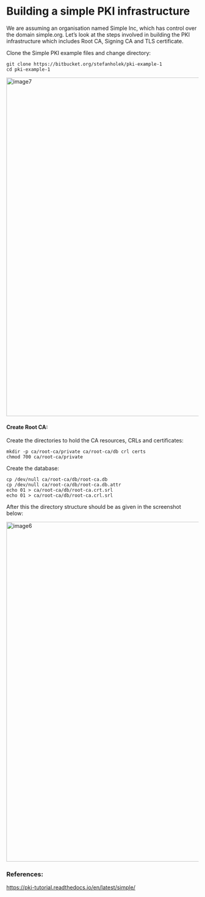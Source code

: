 # Building a simple PKI infrastructure
We are assuming an organisation named Simple Inc, which has control over the domain simple.org. Let’s look at the steps involved in building the PKI infrastructure which includes Root CA, Signing CA and TLS certificate.

Clone the Simple PKI example files and change directory:

```
git clone https://bitbucket.org/stefanholek/pki-example-1
cd pki-example-1
```
<img width="888" alt="image7" src="https://user-images.githubusercontent.com/6368257/101059490-561c1b00-35b4-11eb-8aab-352f0a0444d3.png">

#### Create Root CA:

Create the directories to hold the CA resources, CRLs and certificates:

```
mkdir -p ca/root-ca/private ca/root-ca/db crl certs
chmod 700 ca/root-ca/private
```

Create the database:

```
cp /dev/null ca/root-ca/db/root-ca.db
cp /dev/null ca/root-ca/db/root-ca.db.attr
echo 01 > ca/root-ca/db/root-ca.crt.srl
echo 01 > ca/root-ca/db/root-ca.crl.srl
```

After this the directory structure should be as given in the screenshot below:

<img width="891" alt="image6" src="https://user-images.githubusercontent.com/6368257/101060131-0e49c380-35b5-11eb-9e16-5d05b4079989.png">


### References:
https://pki-tutorial.readthedocs.io/en/latest/simple/
